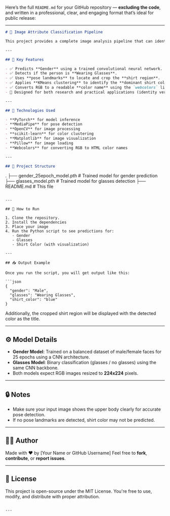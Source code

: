 Here’s the full `README.md` for your GitHub repository — **excluding the code**, and written in a professional, clear, and engaging format that’s ideal for public release:

---

```markdown
# 🧠 Image Attribute Classification Pipeline

This project provides a complete image analysis pipeline that can identify **Gender**, **Glasses Presence**, and **Shirt Color** from a single photo. It combines **deep learning**, **pose estimation**, and **computer vision** techniques into one powerful, easy-to-use system.

---

## 📌 Key Features

- ✅ Predicts **Gender** using a trained convolutional neural network.
- ✅ Detects if the person is **Wearing Glasses**.
- ✅ Uses **pose landmarks** to locate and crop the **shirt region**.
- ✅ Applies **KMeans clustering** to identify the **dominant shirt color**.
- ✅ Converts RGB to a readable **color name** using the `webcolors` library.
- 🎯 Designed for both research and practical applications (identity verification, user profiling, and more).

---

## 🧠 Technologies Used

- **PyTorch** for model inference
- **MediaPipe** for pose detection
- **OpenCV** for image processing
- **scikit-learn** for color clustering
- **Matplotlib** for image visualization
- **Pillow** for image loading
- **Webcolors** for converting RGB to HTML color names

---

## 📁 Project Structure

```

.
├── gender\_25epoch\_model.pth         # Trained model for gender prediction
├── glasses\_model.pth                # Trained model for glasses detection
├── README.md                        # This file

````

---

## 🚀 How to Run

1. Clone the repository.
2. Install the dependencies 
3. Place your image 
4. Run the Python script to see predictions for:
   - Gender
   - Glasses
   - Shirt Color (with visualization)

---

## 📥 Output Example

Once you run the script, you will get output like this:

```json
{
  "gender": "Male",
  "glasses": "Wearing Glasses",
  "shirt_color": "blue"
}
````

Additionally, the cropped shirt region will be displayed with the detected color as the title.

---

## ⚙️ Model Details

* **Gender Model**: Trained on a balanced dataset of male/female faces for 25 epochs using a CNN architecture.
* **Glasses Model**: Binary classification (glasses / no glasses) using the same CNN backbone.
* Both models expect RGB images resized to **224x224** pixels.

---

## 🔒 Notes

* Make sure your input image shows the upper body clearly for accurate pose detection.
* If no pose landmarks are detected, shirt color may not be predicted.

---

## 👨‍💻 Author

Made with ❤️ by \[Your Name or GitHub Username]
Feel free to **fork**, **contribute**, or **report issues**.

---

## 📃 License

This project is open-source under the MIT License. You're free to use, modify, and distribute with proper attribution.

```

---

